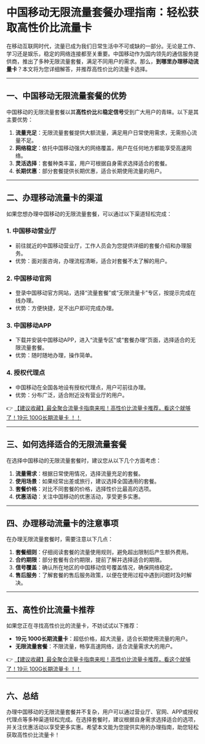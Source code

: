 # 中国移动无限流量套餐办理指南：轻松获取高性价比流量卡

在移动互联网时代，流量已成为我们日常生活中不可或缺的一部分。无论是工作、学习还是娱乐，稳定的网络连接都至关重要。中国移动作为国内领先的通信服务提供商，推出了多种无限流量套餐，满足不同用户的需求。那么，**到哪里办理移动流量卡**？本文将为您详细解答，并推荐高性价比的流量卡选择。

---

## 一、中国移动无限流量套餐的优势

中国移动的无限流量套餐以其**高性价比**和**稳定信号**受到广大用户的青睐。以下是其主要优势：

1. **流量充足**：无限流量套餐提供大额流量，满足用户日常使用需求，无需担心流量不足。
2. **网络稳定**：依托中国移动强大的网络覆盖，用户在任何地方都能享受高速网络。
3. **灵活选择**：套餐种类丰富，用户可根据自身需求选择适合的套餐。
4. **长期优惠**：部分套餐提供长期优惠，适合长期使用流量的用户。

---

## 二、办理移动流量卡的渠道

如果您想办理中国移动的无限流量套餐，可以通过以下渠道轻松完成：

### 1. **中国移动营业厅**
   - 前往就近的中国移动营业厅，工作人员会为您提供详细的套餐介绍和办理服务。
   - 优势：面对面咨询，办理流程清晰，适合对套餐不太了解的用户。

### 2. **中国移动官网**
   - 登录中国移动官方网站，选择“流量套餐”或“无限流量卡”专区，按提示完成在线办理。
   - 优势：方便快捷，足不出户即可完成办理。

### 3. **中国移动APP**
   - 下载并安装中国移动APP，进入“流量专区”或“套餐办理”页面，选择适合的无限流量套餐。
   - 优势：随时随地办理，操作简单。

### 4. **授权代理点**
   - 中国移动在全国各地设有授权代理点，用户可前往办理。
   - 优势：分布广泛，适合附近没有营业厅的用户。

👉 [【建议收藏】最全聚合流量卡指南来啦！高性价比流量卡推荐，看这个就够了！19元 100G长期流量卡 ！！](https://bit.ly/Liuliangka)

---

## 三、如何选择适合的无限流量套餐

在选择中国移动的无限流量套餐时，建议您从以下几个方面考虑：

1. **流量需求**：根据日常使用情况，选择流量充足的套餐。
2. **使用场景**：如果经常出差或旅行，建议选择全国通用的套餐。
3. **套餐价格**：对比不同套餐的价格，选择性价比最高的选项。
4. **优惠活动**：关注中国移动的优惠活动，享受更多实惠。

---

## 四、办理移动流量卡的注意事项

在办理无限流量套餐时，需要注意以下几点：

1. **套餐细则**：仔细阅读套餐的流量使用规则，避免超出限制后产生额外费用。
2. **合约期限**：部分套餐有合约期限，提前了解并选择适合的期限。
3. **信号覆盖**：确认所在地区的中国移动信号覆盖情况，确保网络稳定。
4. **售后服务**：了解套餐的售后服务政策，以便在使用过程中遇到问题时及时解决。

---

## 五、高性价比流量卡推荐

如果您正在寻找高性价比的流量卡，不妨试试以下推荐：

- **19元 100G长期流量卡**：超低价格，超大流量，适合长期使用流量的用户。
- **无限流量套餐**：不限流量，畅享高速网络，适合流量需求大的用户。

👉 [【建议收藏】最全聚合流量卡指南来啦！高性价比流量卡推荐，看这个就够了！19元 100G长期流量卡 ！！](https://bit.ly/Liuliangka)

---

## 六、总结

办理中国移动的无限流量套餐并不复杂，用户可以通过营业厅、官网、APP或授权代理点等多种渠道轻松完成。在选择套餐时，建议根据自身需求选择适合的选项，并关注优惠活动以享受更多实惠。希望本文能为您提供实用的办理指南，助您轻松获取高性价比流量卡！